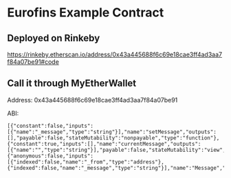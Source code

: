 Eurofins Example Contract
===

## Deployed on Rinkeby

https://rinkeby.etherscan.io/address/0x43a445688f6c69e18cae3ff4ad3aa7f84a07be91#code

## Call it through MyEtherWallet

Address: 0x43a445688f6c69e18cae3ff4ad3aa7f84a07be91

ABI: 
```
[{"constant":false,"inputs":[{"name":"_message","type":"string"}],"name":"setMessage","outputs":[],"payable":false,"stateMutability":"nonpayable","type":"function"},{"constant":true,"inputs":[],"name":"currentMessage","outputs":[{"name":"","type":"string"}],"payable":false,"stateMutability":"view","type":"function"},{"anonymous":false,"inputs":[{"indexed":false,"name":"_from","type":"address"},{"indexed":false,"name":"_message","type":"string"}],"name":"Message","type":"event"}]
```